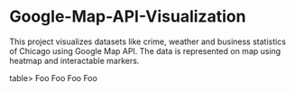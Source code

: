 # Google-Map-API-Visualization
This project visualizes datasets like crime, weather and business statistics of Chicago using Google Map API. The data is represented on map using heatmap and interactable markers.

table>
    <tr>
        <td>Foo</td>
        <td>Foo</td>
        <td>Foo</td>
        <td>Foo</td>
    </tr>
</table>
